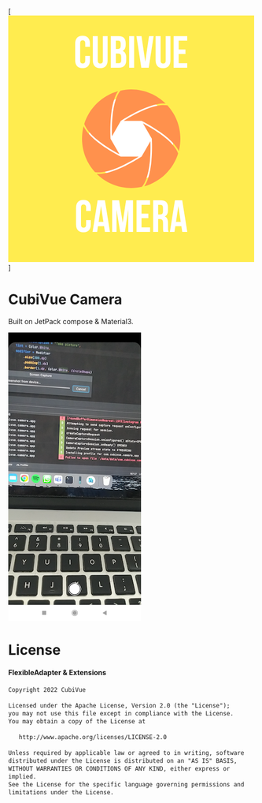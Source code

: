 [![Download](/images/1.png)]

# CubiVue Camera
Built on JetPack compose & Material3.

![Images](/images/2.png)

# License

#### FlexibleAdapter & Extensions

    Copyright 2022 CubiVue

    Licensed under the Apache License, Version 2.0 (the "License");
    you may not use this file except in compliance with the License.
    You may obtain a copy of the License at

       http://www.apache.org/licenses/LICENSE-2.0

    Unless required by applicable law or agreed to in writing, software
    distributed under the License is distributed on an "AS IS" BASIS,
    WITHOUT WARRANTIES OR CONDITIONS OF ANY KIND, either express or implied.
    See the License for the specific language governing permissions and
    limitations under the License.
